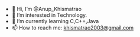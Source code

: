 - 👋 Hi, I’m @Anup_Khismatrao
- 👀 I’m interested in Technology.
- 🌱 I’m currently learning C,C++,Java
- 📫 How to reach me: khismatrao2003@gmail.com

<!---
AnupK1234/AnupK1234 is a ✨ special ✨ repository because its `README.md` (this file) appears on your GitHub profile.
You can click the Preview link to take a look at your changes.
--->
